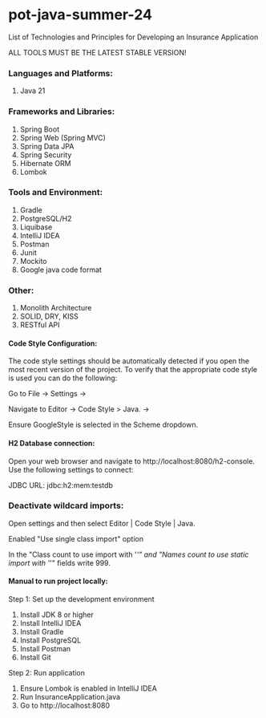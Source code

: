 # pot-java-summer-24

List of Technologies and Principles for Developing an Insurance Application

ALL TOOLS MUST BE THE LATEST STABLE VERSION!

### Languages and Platforms:
1.	Java 21
 
### Frameworks and Libraries:
1.	Spring Boot
2.	Spring Web (Spring MVC)
3.	Spring Data JPA
4.	Spring Security
5.	Hibernate ORM
6.	Lombok

### Tools and Environment:
1.	Gradle
2.	PostgreSQL/H2
3.	Liquibase
4.	IntelliJ IDEA
5.	Postman
6.	Junit
7.	Mockito
8.	Google java code format

### Other:
1.	Monolith Architecture
2.	SOLID, DRY, KISS
3.	RESTful API

#### Code Style Configuration:
The code style settings should be automatically detected if you open the most recent version of the project.
To verify that the appropriate code style is used you can do the following:

Go to File -> Settings ->

Navigate to Editor -> Code Style > Java. ->

Ensure GoogleStyle is selected in the Scheme dropdown.


#### H2 Database connection:
Open your web browser and navigate to http://localhost:8080/h2-console. Use the following settings to connect:

JDBC URL: jdbc:h2:mem:testdb

### Deactivate wildcard imports:
Open settings and then select Editor | Code Style | Java.

Enabled "Use single class import" option

In the "Class count to use import with '*'" and "Names count to use static import with '*'" fields write 999.

#### Manual to run project locally:
Step 1: Set up the development environment
1. Install JDK 8 or higher
2. Install IntelliJ IDEA
3. Install Gradle
4. Install PostgreSQL
5. Install Postman
6. Install Git

Step 2: Run application

1. Ensure Lombok is enabled in IntelliJ IDEA
2. Run InsuranceApplication.java
3. Go to http://localhost:8080
